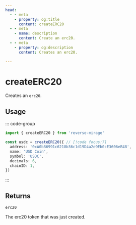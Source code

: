 ```yaml
---
head:
  - - meta
    - property: og:title
      content: createERC20
  - - meta
    - name: description
      content: Create an erc20.
  - - meta
    - property: og:description
      content: Creates an erc20.

---
```


# createERC20

Creates an `erc20`.

## Usage

::: code-group

```ts [example.ts]
import { createERC20 } from 'reverse-mirage'

const usdc = createERC20({ // [!code focus:7]
  address: '0xA0b86991c6218b36c1d19D4a2e9Eb0cE3606eB48',
  name: 'USD Coin',
  symbol: 'USDC',
  decimals: 6,
  chainID: 1,
})
```

:::

## Returns

`erc20`

The erc20 token that was just created.
